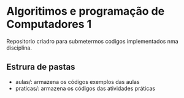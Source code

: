 # Algoritimos e programação de Computadores 1

Repositorio criadro para submetermos codigos implementados nma disciplina.

## Estrura de pastas

* aulas/: armazena os códigos exemplos das aulas
* praticas/: armazena os códigos das atividades práticas
